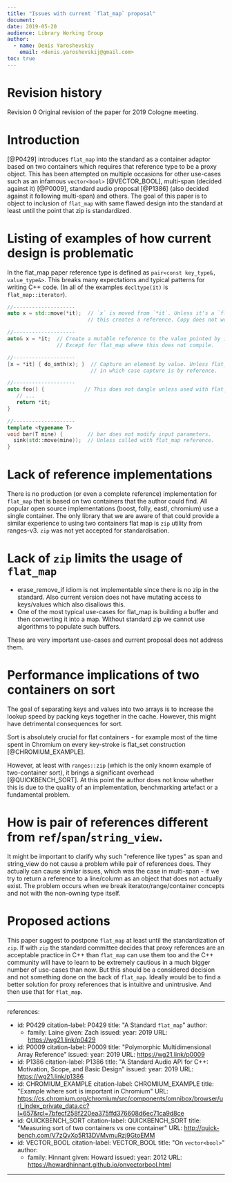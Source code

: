 ```yaml
---
title: "Issues with current `flat_map` proposal"
document:
date: 2019-05-20
audience: Library Working Group
author:
  - name: Denis Yaroshevskiy
    email: <denis.yaroshevskij@gmail.com>
toc: true
---
```


# Revision history

Revision 0
Original revision of the paper for 2019 Cologne meeting.

# Introduction

[@P0429] introduces `flat_map` into the standard as a container adaptor based on two containers which requires that reference type to be a proxy object. This has been attempted on multiple occasions for other use-cases such as an infamous `vector<bool>` [@VECTOR_BOOL], multi-span (decided against it) [@P0009], standard audio proposal [@P1386] (also decided against it following multi-span) and others. The goal of this paper is to object to inclusion of `flat_map` with same flawed design into the standard at least until the point that zip is standardized.

# Listing of examples of how current design is problematic

In the flat_map paper reference type is defined as `pair<const key_type&, value_type&>`. This breaks many expectations and typical patterns for writing C++ code.
(In all of the examples `decltype(it)` is `flat_map::iterator`).

```cpp
//--------------------
auto x = std::move(*it);  // `x` is moved from `*it`. Unless it's a `flat_map` where
                          // this creates a reference. Copy does not work either.

//--------------------
auto& x = *it;  // Create a mutable reference to the value pointed by it.
                // Except for flat_map where this does not compile.

//--------------------
[x = *it] { do_smth(x); }  // Capture an element by value. Unless flat_map,
                           // in which case capture is by reference.

//--------------------
auto foo() {             // This does not dangle unless used with flat_map’s iterators.
   // ...
   return *it;
}

//--------------------
template <typename T>
void bar(T mine) {        // bar does not modify input parameters.
  sink(std::move(mine));  // Unless called with flat_map reference.
}
```

# Lack of reference implementations

There is no production (or even a complete reference) implementation for `flat_map` that is based on two containers that the author could find.
All popular open source implementations (boost, folly, eastl, chromium) use a single container.
The only library that we are aware of that could provide a similar experience to using two containers flat map is `zip` utility from ranges-v3.
`zip` was not yet accepted for standardisation.

# Lack of `zip` limits the usage of `flat_map`

* erase_remove_if idiom is not implementable since there is no zip in the standard. Also current version does not have mutating access to keys/values which also disallows this.
* One of the most typical use-cases for flat_map is building a buffer and then converting it into a map. Without standard zip we cannot use algorithms to populate such buffers.

These are very important use-cases and current proposal does not address them.

# Performance implications of two containers on sort

The goal of separating keys and values into two arrays is to increase the lookup speed by packing keys together in the cache. However, this might have detrimental consequences for sort.

Sort is absolutely crucial for flat containers - for example most of the time spent in Chromium on every key-stroke is flat_set construction [@CHROMIUM_EXAMPLE].

However, at least with `ranges::zip` (which is the only known example of two-container sort), it brings a significant overhead [@QUICKBENCH_SORT].
At this point the author does not know whether this is due to the quality of an implementation, benchmarking artefact or a fundamental problem.

# How is pair of references different from `ref`/`span`/`string_view`.

It might be important to clarify why such "reference like types" as span and string_view do not cause a problem while pair of references does. They actually can cause similar issues, which was the case in multi-span - if we try to return a reference to a line/column as an object that does not actually exist. The problem occurs when we break iterator/range/container concepts and not with the non-owning type itself.

# Proposed actions

This paper suggest to postpone `flat_map` at least until the standardization of `zip`. If with `zip` the standard committee decides that proxy references are an acceptable practice in C++ than `flat_map` can use them too and the C++ community will have to learn to be extremely cautious in a much bigger number of use-cases than now. But this should be a considered decision and not something done on the back of `flat_map`.
Ideally would be to find a better solution for proxy references that is intuitive and unintrusive. And then use that for `flat_map`.

---
references:
  - id: P0429
    citation-label: P0429
    title: "A Standard `flat_map`"
    author:
      - family: Laine
        given: Zach
    issued:
      year: 2019
    URL: https://wg21.link/p0429
  - id: P0009
    citation-label: P0009
    title: "Polymorphic Multidimensional Array Reference"
    issued:
      year: 2019
    URL: https://wg21.link/p0009
  - id: P1386
    citation-label: P1386
    title: "A Standard Audio API for C++: Motivation, Scope, and Basic Design"
    issued:
      year: 2019
    URL: https://wg21.link/p1386
  - id: CHROMIUM_EXAMPLE
    citation-label: CHROMIUM_EXAMPLE
    title: "Example where sort is important in Chromium"
    URL: https://cs.chromium.org/chromium/src/components/omnibox/browser/url_index_private_data.cc?l=657&rcl=7bfecf258f220ea375ffd376608d6ec71ca9d8ce
  - id: QUICKBENCH_SORT
    citation-label: QUICKBENCH_SORT
    title: "Measuring sort of two containers vs one container"
    URL: http://quick-bench.com/V7zQvXo5R13DVMvmuRzj9GtoEMM
  - id: VECTOR_BOOL
    citation-label: VECTOR_BOOL
    title: "On `vector<bool>`"
    author:
      - family: Hinnant
        given: Howard
    issued:
      year: 2012
    URL: https://howardhinnant.github.io/onvectorbool.html
---
